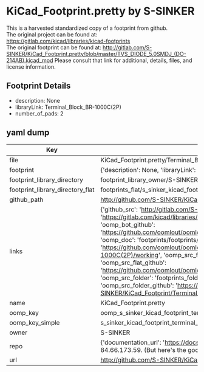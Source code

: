 # KiCad_Footprint.pretty by S-SINKER  
This is a harvested standardized copy of a footprint from github.  
The original project can be found at:  
https://gitlab.com/kicad/libraries/kicad-footprints  
The original footprint can be found at:
http://gitlab.com/S-SINKER/KiCad_Footprint.pretty/blob/master/TVS_DIODE_5.0SMDJ_(DO-214AB).kicad_mod
Please consult that link for additional, details, files, and license information.  
## Footprint Details
* description: None  
* libraryLink: Terminal_Block_BR-1000C(2P)  
* number_of_pads: 2  
## yaml dump  
| Key | Value |  
| --- | --- |  
| file | KiCad_Footprint.pretty/Terminal_Block_BR-1000C(2P).kicad_mod |  
| footprint | {'description': None, 'libraryLink': 'Terminal_Block_BR-1000C(2P)', 'number_of_pads': 2} |  
| footprint_library_directory | footprint_library_owner/S-SINKER_KiCad_Footprint.pretty |  
| footprint_library_directory_flat | footprints_flat/s_sinker_kicad_footprint_terminal_block_br_1000c(2p)/working |  
| github_path | http://github.com/S-SINKER/KiCad_Footprint.pretty/blob/master/Terminal_Block_BR-1000C(2P).kicad_mod |  
| links | {'github_src': 'http://gitlab.com/S-SINKER/KiCad_Footprint.pretty/blob/master/TVS_DIODE_5.0SMDJ_(DO-214AB).kicad_mod', 'github_src_repo': 'https://gitlab.com/kicad/libraries/kicad-footprints', 'oomp_bot': 'footprints/s_sinker_kicad_footprint_terminal_block_br_1000c(2p)/working', 'oomp_bot_github': 'https://github.com/oomlout/oomlout_oomp_footprint_bot/tree/main/footprints/s_sinker_kicad_footprint_terminal_block_br_1000c(2p)/working', 'oomp_doc': 'footprints/footprints/S-SINKER/KiCad_Footprint/Terminal_Block_BR-1000C(2P)/working/', 'oomp_doc_github': 'https://github.com/oomlout/oomlout_oomp_footprint_doc/tree/main/footprints/footprints/S-SINKER/KiCad_Footprint/Terminal_Block_BR-1000C(2P)/working', 'oomp_src_flat': 'footprints_flat/footprints_flat/s_sinker_kicad_footprint_terminal_block_br_1000c(2p)/working', 'oomp_src_flat_github': 'https://github.com/oomlout/oomlout_oomp_footprint_src/tree/main/footprints_flat/s_sinker_kicad_footprint_terminal_block_br_1000c(2p)/working', 'oomp_src_folder': 'footprints_folder/footprints_folder/S-SINKER/KiCad_Footprint/Terminal_Block_BR-1000C(2P)/working', 'oomp_src_folder_github': 'https://github.com/oomlout/oomlout_oomp_footprint_src/tree/main/footprints_folder/S-SINKER/KiCad_Footprint/Terminal_Block_BR-1000C(2P)/working'} |  
| name | KiCad_Footprint.pretty |  
| oomp_key | oomp_s_sinker_kicad_footprint_terminal_block_br_1000c(2p) |  
| oomp_key_simple | s_sinker_kicad_footprint_terminal_block_br_1000c(2p) |  
| owner | S-SINKER |  
| repo | {'documentation_url': 'https://docs.github.com/rest/overview/resources-in-the-rest-api#rate-limiting', 'message': "API rate limit exceeded for 84.66.173.59. (But here's the good news: Authenticated requests get a higher rate limit. Check out the documentation for more details.)"} |  
| url | http://github.com/S-SINKER/KiCad_Footprint.pretty |  

